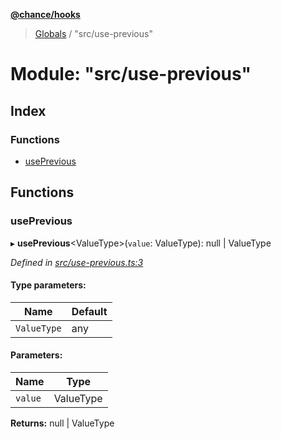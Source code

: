 **[@chance/hooks](../README.md)**

> [Globals](../globals.md) / "src/use-previous"

# Module: "src/use-previous"

## Index

### Functions

* [usePrevious](_src_use_previous_.md#useprevious)

## Functions

### usePrevious

▸ **usePrevious**<ValueType\>(`value`: ValueType): null \| ValueType

*Defined in [src/use-previous.ts:3](https://github.com/chaance/hooks/blob/1abfd2e/src/use-previous.ts#L3)*

#### Type parameters:

Name | Default |
------ | ------ |
`ValueType` | any |

#### Parameters:

Name | Type |
------ | ------ |
`value` | ValueType |

**Returns:** null \| ValueType
